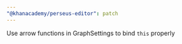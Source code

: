 ```yaml
---
"@khanacademy/perseus-editor": patch
---
```


Use arrow functions in GraphSettings to bind `this` properly
